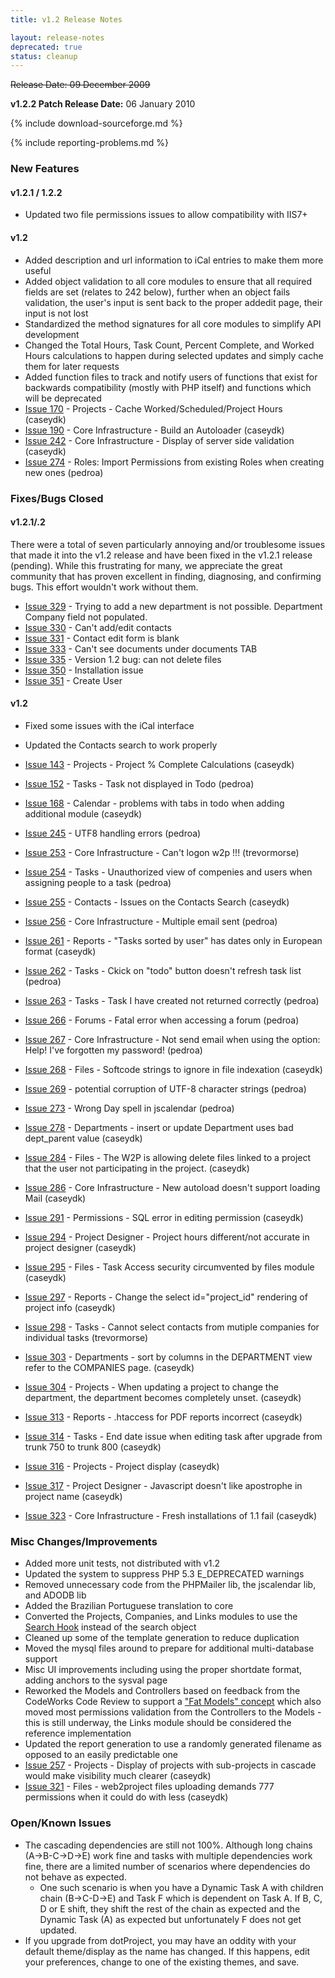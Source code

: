 ```yaml
---
title: v1.2 Release Notes

layout: release-notes
deprecated: true
status: cleanup
---
```


<s>Release Date: 09 December 2009 </s>

**v1.2.2 Patch Release Date:** 06 January 2010

{% include download-sourceforge.md %}

{% include reporting-problems.md %}

### New Features

#### v1.2.1 / 1.2.2

* Updated two file permissions issues to allow compatibility with IIS7+

#### v1.2

* Added description and url information to iCal entries to make them more useful
* Added object validation to all core modules to ensure that all required fields are set (relates to 242 below), further when an object fails validation, the user's input is sent back to the proper addedit page, their input is not lost
* Standardized the method signatures for all core modules to simplify API development
* Changed the Total Hours, Task Count, Percent Complete, and Worked Hours calculations to happen during selected updates and simply cache them for later requests
* Added function files to track and notify users of functions that exist for backwards compatibility (mostly with PHP itself) and functions which will be deprecated
* [Issue 170](http://bugs.web2project.net/view.php?id=170) - Projects - Cache Worked/Scheduled/Project Hours (caseydk)
* [Issue 190](http://bugs.web2project.net/view.php?id=190) - Core Infrastructure - Build an Autoloader (caseydk)
* [Issue 242](http://bugs.web2project.net/view.php?id=242) - Core Infrastructure - Display of server side validation (caseydk)
* [Issue 274](http://bugs.web2project.net/view.php?id=274) - Roles: Import Permissions from existing Roles when creating new ones (pedroa)

### Fixes/Bugs Closed

#### v1.2.1/.2

There were a total of seven particularly annoying and/or troublesome issues that made it into the v1.2 release  and have been fixed in the v1.2.1 release (pending).  While this frustrating for many, we appreciate the great community that has proven excellent in finding, diagnosing, and confirming bugs.  This effort wouldn't work without them.

* [Issue 329](http://bugs.web2project.net/view.php?id=329) - Trying to add a new department is not possible. Department Company field not populated.
* [Issue 330](http://bugs.web2project.net/view.php?id=330) - Can't add/edit contacts
* [Issue 331](http://bugs.web2project.net/view.php?id=331) - Contact edit form is blank
* [Issue 333](http://bugs.web2project.net/view.php?id=333) - Can't see documents under documents TAB
* [Issue 335](http://bugs.web2project.net/view.php?id=335) - Version 1.2 bug: can not delete files
* [Issue 350](http://bugs.web2project.net/view.php?id=350) - Installation issue
* [Issue 351](http://bugs.web2project.net/view.php?id=351) - Create User

#### v1.2

* Fixed some issues with the iCal interface
* Updated the Contacts search to work properly
* [Issue 143](http://bugs.web2project.net/view.php?id=143) - Projects - Project % Complete Calculations (caseydk)
* [Issue 152](http://bugs.web2project.net/view.php?id=152) - Tasks - Task not displayed in Todo (pedroa)
* [Issue 168](http://bugs.web2project.net/view.php?id=168) - Calendar - problems with tabs in todo when adding additional module (caseydk)

* [Issue 245](http://bugs.web2project.net/view.php?id=245) - UTF8 handling errors (pedroa)
* [Issue 253](http://bugs.web2project.net/view.php?id=253) - Core Infrastructure - Can't logon w2p !!! (trevormorse)
* [Issue 254](http://bugs.web2project.net/view.php?id=254) - Tasks - Unauthorized view of compenies and users when assigning people to a task (pedroa)
* [Issue 255](http://bugs.web2project.net/view.php?id=255) - Contacts - Issues on the Contacts Search (caseydk)
* [Issue 256](http://bugs.web2project.net/view.php?id=256) - Core Infrastructure - Multiple email sent (pedroa)
* [Issue 261](http://bugs.web2project.net/view.php?id=261) - Reports - "Tasks sorted by user" has dates only in European format (caseydk)
* [Issue 262](http://bugs.web2project.net/view.php?id=262) - Tasks - Ckick on "todo" button doesn't refresh task list (pedroa)
* [Issue 263](http://bugs.web2project.net/view.php?id=263) - Tasks - Task I have created not returned correctly (pedroa)
* [Issue 266](http://bugs.web2project.net/view.php?id=266) - Forums - Fatal error when accessing a forum (pedroa)
* [Issue 267](http://bugs.web2project.net/view.php?id=267) - Core Infrastructure - Not send email when using the option: Help! I've forgotten my password! (pedroa)
* [Issue 268](http://bugs.web2project.net/view.php?id=268) - Files - Softcode strings to ignore in file indexation (caseydk)
* [Issue 269](http://bugs.web2project.net/view.php?id=269) - potential corruption of UTF-8 character strings (pedroa)
* [Issue 273](http://bugs.web2project.net/view.php?id=273) - Wrong Day spell in jscalendar (pedroa)
* [Issue 278](http://bugs.web2project.net/view.php?id=278) - Departments - insert or update Department uses bad dept_parent value (caseydk)
* [Issue 284](http://bugs.web2project.net/view.php?id=284) - Files - The W2P is allowing delete files linked to a project that the user not participating in the project. (caseydk)
* [Issue 286](http://bugs.web2project.net/view.php?id=286) - Core Infrastructure - New autoload doesn't support loading Mail (caseydk)
* [Issue 291](http://bugs.web2project.net/view.php?id=291) - Permissions - SQL error in editing permission (caseydk)
* [Issue 294](http://bugs.web2project.net/view.php?id=294) - Project Designer - Project hours different/not accurate in project designer (caseydk)
* [Issue 295](http://bugs.web2project.net/view.php?id=295) - Files - Task Access security circumvented by files module (caseydk)
* [Issue 297](http://bugs.web2project.net/view.php?id=297) - Reports - Change the select id="project_id" rendering of project info (caseydk)
* [Issue 298](http://bugs.web2project.net/view.php?id=298) - Tasks - Cannot select contacts from mutiple companies for individual tasks (trevormorse)
* [Issue 303](http://bugs.web2project.net/view.php?id=303) - Departments - sort by columns in the DEPARTMENT view refer to the COMPANIES page. (caseydk)
* [Issue 304](http://bugs.web2project.net/view.php?id=304) - Projects - When updating a project to change the department, the department becomes completely unset. (caseydk)
* [Issue 313](http://bugs.web2project.net/view.php?id=313) - Reports - .htaccess for PDF reports incorrect (caseydk)
* [Issue 314](http://bugs.web2project.net/view.php?id=314) - Tasks - End date issue when editing task after upgrade from trunk 750 to trunk 800 (caseydk)
* [Issue 316](http://bugs.web2project.net/view.php?id=316) - Projects - Project display (caseydk)
* [Issue 317](http://bugs.web2project.net/view.php?id=317) - Project Designer - Javascript doesn't like apostrophe in project name (caseydk)
* [Issue 323](http://bugs.web2project.net/view.php?id=323) - Core Infrastructure - Fresh installations of 1.1 fail (caseydk)

### Misc Changes/Improvements

* Added more unit tests, not distributed with v1.2
* Updated the system to suppress PHP 5.3 E_DEPRECATED warnings
* Removed unnecessary code from the PHPMailer lib, the jscalendar lib, and ADODB lib
* Added the Brazilian Portuguese translation to core
* Converted the Projects, Companies, and Links modules to use the [Search Hook](/docs/search-hook.html) instead of the search object
* Cleaned up some of the template generation to reduce duplication
* Moved the mysql files around to prepare for additional multi-database support
* Misc UI improvements including using the proper shortdate format, adding anchors to the sysval page
* Reworked the Models and Controllers based on feedback from the CodeWorks Code Review to support a ["Fat Models" concept](http://blueparabola.com/blog/fat-models-are-good) which also moved most permissions validation from the Controllers to the Models - this is still underway, the Links module should be considered the reference implementation
* Updated the report generation to use a randomly generated filename as opposed to an easily predictable one
* [Issue 257](http://bugs.web2project.net/view.php?id=257) - Projects - Display of projects with sub-projects in cascade would make visibility much clearer (caseydk)
* [Issue 321](http://bugs.web2project.net/view.php?id=321) - Files - web2project files uploading demands 777 permissions when it could do with less (caseydk)

### Open/Known Issues

* The cascading dependencies are still not 100%.  Although long chains (A->B-C->D->E) work fine and tasks with multiple dependencies work fine, there are a limited number of scenarios where dependencies do not behave as expected.
  * One such scenario is when you have a Dynamic Task A with children chain (B->C-D->E) and Task F which is dependent on Task A.  If B, C, D or E shift, they shift the rest of the chain as expected and the Dynamic Task (A) as expected but unfortunately F does not get updated.
* If you upgrade from dotProject, you may have an oddity with your default theme/display as the name has changed.  If this happens, edit your preferences, change to one of the existing themes, and save.